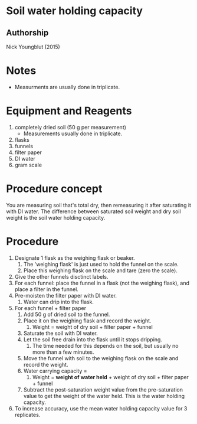 Soil water holding capacity
===========================

## Authorship 

Nick Youngblut (2015)


# Notes

* Measurments are usually done in triplicate.


# Equipment and Reagents

1. completely dried soil (50 g per measurement)
	* Measurements usually done in triplicate.
1. flasks 
1. funnels
1. filter paper
1. DI water
1. gram scale


# Procedure concept

You are measuring soil that's total dry, then remeasuring it after saturating it
with DI water. The difference between saturated soil weight and dry soil weight
is the soil water holding capacity.


# Procedure 

1. Designate 1 flask as the weighing flask or beaker.
	1. The 'weighing flask' is just used to hold the funnel on the scale.
	1. Place this weighing flask on the scale and tare (zero the scale).
1. Give the other funnels disctinct labels.
1. For each funnel: place the funnel in a flask (not the weighing flask), and place a 
filter in the funnel.
1. Pre-moisten the filter paper with DI water.
	1. Water can drip into the flask.
1. For each funnel + filter paper
	1. Add 50 g of dried soil to the funnel.
	1. Place it on the weighing flask and record the weight.
		1. Weight = weight of dry soil + filter paper + funnel
	1. Saturate the soil with DI water.
	1. Let the soil free drain into the flask until it stops dripping.
		1. The time needed for this depends on the soil, but usually no more than a few minutes.
	1. Move the funnel with soil to the weighing flask on the scale and record the weight.
	1. Water carrying capacity = 
		1. Weight = __weight of water held__ + weight of dry soil + filter paper + funnel
	1. Subtract the post-saturation weight value from the pre-saturation value to get the
	weight of the water held. This is the water holding capacity.
1. To increase accuracy, use the mean water holding capacity value for 3 replicates.

